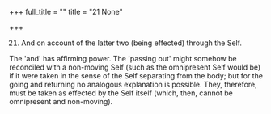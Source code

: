 +++
full_title = ""
title = "21 None"

+++




21. And on account of the latter two (being effected) through the Self.

The 'and' has affirming power. The 'passing out' might somehow be reconciled with a non-moving Self (such as the omnipresent Self would be) if it were taken in the sense of the Self separating from the body; but for the going and returning no analogous explanation is possible. They, therefore, must be taken as effected by the Self itself (which, then, cannot be omnipresent and non-moving).

